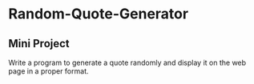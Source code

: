 # Random-Quote-Generator
## Mini Project
Write a program to generate a quote randomly and display it on the web page in a proper format.   
